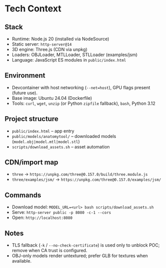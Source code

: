 # Tech Context

## Stack
- Runtime: Node.js 20 (installed via NodeSource)
- Static server: `http-server@14`
- 3D engine: Three.js (CDN via unpkg)
- Loaders: OBJLoader, MTLLoader, STLLoader (examples/jsm)
- Language: JavaScript ES modules in `public/index.html`

## Environment
- Devcontainer with host networking (`--net=host`), GPU flags present (future use).
- Base image: Ubuntu 24.04 (Dockerfile)
- Tools: `curl`, `wget`, `unzip` (or Python `zipfile` fallback), `bash`, Python 3.12

## Project structure
- `public/index.html` – app entry
- `public/models/anatomytool/` – downloaded models (`model.obj|model.mtl|model.stl`)
- `scripts/download_assets.sh` – asset automation

## CDN/import map
- `three` → `https://unpkg.com/three@0.157.0/build/three.module.js`
- `three/examples/jsm/` → `https://unpkg.com/three@0.157.0/examples/jsm/`

## Commands
- Download model: `MODEL_URL=<url> bash scripts/download_assets.sh`
- Serve: `http-server public -p 8080 -c-1 --cors`
- Open: `http://localhost:8080`

## Notes
- TLS fallback (`-k` / `--no-check-certificate`) is used only to unblock POC; remove when CA trust is configured.
- OBJ-only models render untextured; prefer GLB for textures when available.
